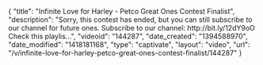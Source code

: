 {
    "title": "Infinite Love for Harley - Petco Great Ones Contest Finalist",
    "description": "Sorry, this contest has ended, but you can still subscribe to our channel for future ones. Subscribe to our channel: http:\/\/bit.ly\/12dY9oO Check this playlis...",
    "videoid": "144287",
    "date_created": "1394588970",
    "date_modified": "1418181168",
    "type": "captivate",
    "layout": "video",
    "url": "\/v\/infinite-love-for-harley-petco-great-ones-contest-finalist\/144287"
}